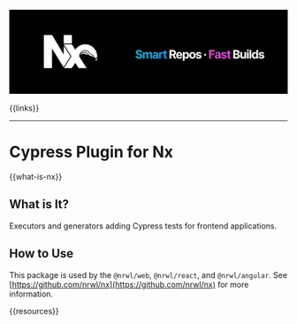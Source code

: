 <p align="center"><img src="https://raw.githubusercontent.com/nrwl/nx/master/images/nx.png" width="600"></p>

{{links}}

<hr>

# Cypress Plugin for Nx

{{what-is-nx}}

## What is It?

Executors and generators adding Cypress tests for frontend applications.

## How to Use

This package is used by the `@nrwl/web`, `@nrwl/react`, and `@nrwl/angular`. See [https://github.com/nrwl/nx](https://github.com/nrwl/nx) for more information.

{{resources}}

